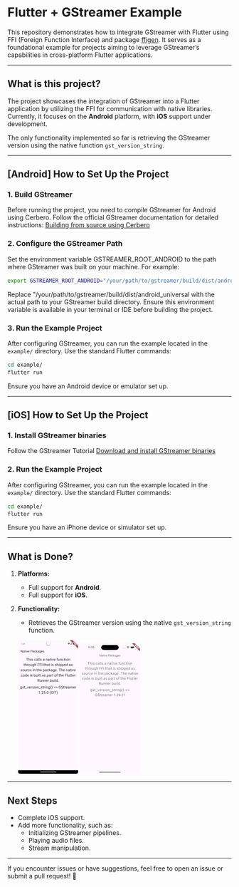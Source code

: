 # Flutter + GStreamer Example

This repository demonstrates how to integrate GStreamer with Flutter using FFI (Foreign Function Interface) and package [ffigen](https://pub.dev/packages/ffigen). It serves as a foundational example for projects aiming to leverage GStreamer’s capabilities in cross-platform Flutter applications.

---

## What is this project?

The project showcases the integration of GStreamer into a Flutter application by utilizing the FFI for communication with native libraries. Currently, it focuses on the **Android** platform, with **iOS** support under development.

The only functionality implemented so far is retrieving the GStreamer version using the native function `gst_version_string`.

---

## [Android] How to Set Up the Project

### 1. Build GStreamer
Before running the project, you need to compile GStreamer for Android using Cerbero. Follow the official GStreamer documentation for detailed instructions:
[Building from source using Cerbero](https://gstreamer.freedesktop.org/documentation/installing/building-from-source-using-cerbero.html?gi-language=c#cross-compilation)

### 2. Configure the GStreamer Path

Set the environment variable GSTREAMER_ROOT_ANDROID to the path where GStreamer was built on your machine. For example:

```bash
export GSTREAMER_ROOT_ANDROID="/your/path/to/gstreamer/build/dist/android_universal"
```

Replace "/your/path/to/gstreamer/build/dist/android_universal with the actual path to your GStreamer build directory. Ensure this environment variable is available in your terminal or IDE before building the project.

### 3. Run the Example Project
After configuring GStreamer, you can run the example located in the `example/` directory. Use the standard Flutter commands:

```bash
cd example/
flutter run
```

Ensure you have an Android device or emulator set up.

---

## [iOS] How to Set Up the Project

### 1. Install GStreamer binaries
Follow the GStreamer Tutorial [Download and install GStreamer binaries](https://gstreamer.freedesktop.org/documentation/installing/for-ios-development.html?gi-language=c#download-and-install-gstreamer-binaries)

### 2. Run the Example Project
After configuring GStreamer, you can run the example located in the `example/` directory. Use the standard Flutter commands:

```bash
cd example/
flutter run
```

Ensure you have an iPhone device or simulator set up.

---

## What is Done?

1. **Platforms:**
   - Full support for **Android**.
   - Full support for **iOS**.

2. **Functionality:**
   - Retrieves the GStreamer version using the native `gst_version_string` function.
   
   ![screenshot](doc/gstreamer_version_small.png)
   ![screenshot](doc/ios-gstreamer_version_small.png)


---

## Next Steps

- Complete iOS support.
- Add more functionality, such as:
  - Initializing GStreamer pipelines.
  - Playing audio files.
  - Stream manipulation.

---

If you encounter issues or have suggestions, feel free to open an issue or submit a pull request! 🚀

